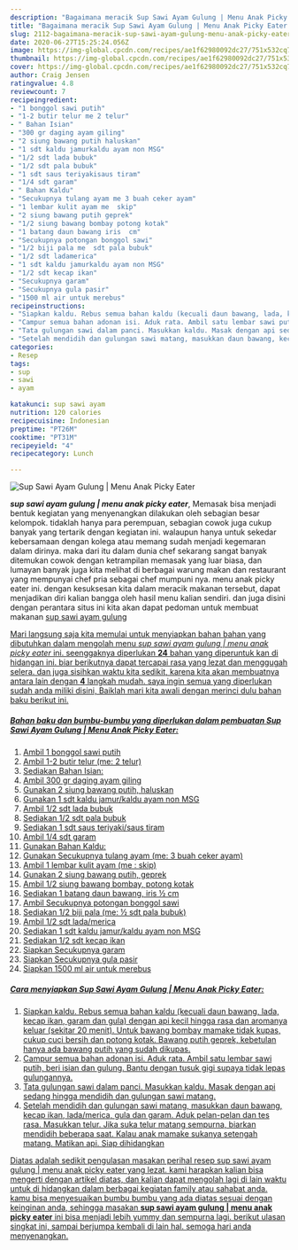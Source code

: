 ```yaml
---
description: "Bagaimana meracik Sup Sawi Ayam Gulung | Menu Anak Picky Eater yang Enak Banget"
title: "Bagaimana meracik Sup Sawi Ayam Gulung | Menu Anak Picky Eater yang Enak Banget"
slug: 2112-bagaimana-meracik-sup-sawi-ayam-gulung-menu-anak-picky-eater-yang-enak-banget
date: 2020-06-27T15:25:24.056Z
image: https://img-global.cpcdn.com/recipes/ae1f62980092dc27/751x532cq70/sup-sawi-ayam-gulung-menu-anak-picky-eater-foto-resep-utama.jpg
thumbnail: https://img-global.cpcdn.com/recipes/ae1f62980092dc27/751x532cq70/sup-sawi-ayam-gulung-menu-anak-picky-eater-foto-resep-utama.jpg
cover: https://img-global.cpcdn.com/recipes/ae1f62980092dc27/751x532cq70/sup-sawi-ayam-gulung-menu-anak-picky-eater-foto-resep-utama.jpg
author: Craig Jensen
ratingvalue: 4.8
reviewcount: 7
recipeingredient:
- "1 bonggol sawi putih"
- "1-2 butir telur me 2 telur"
- " Bahan Isian"
- "300 gr daging ayam giling"
- "2 siung bawang putih haluskan"
- "1 sdt kaldu jamurkaldu ayam non MSG"
- "1/2 sdt lada bubuk"
- "1/2 sdt pala bubuk"
- "1 sdt saus teriyakisaus tiram"
- "1/4 sdt garam"
- " Bahan Kaldu"
- "Secukupnya tulang ayam me 3 buah ceker ayam"
- "1 lembar kulit ayam me  skip"
- "2 siung bawang putih geprek"
- "1/2 siung bawang bombay potong kotak"
- "1 batang daun bawang iris  cm"
- "Secukupnya potongan bonggol sawi"
- "1/2 biji pala me  sdt pala bubuk"
- "1/2 sdt ladamerica"
- "1 sdt kaldu jamurkaldu ayam non MSG"
- "1/2 sdt kecap ikan"
- "Secukupnya garam"
- "Secukupnya gula pasir"
- "1500 ml air untuk merebus"
recipeinstructions:
- "Siapkan kaldu. Rebus semua bahan kaldu (kecuali daun bawang, lada, kecap ikan, garam dan gula) dengan api kecil hingga rasa dan aromanya keluar (sekitar 20 menit). Untuk bawang bombay mamake tidak kupas, cukup cuci bersih dan potong kotak. Bawang putih geprek, kebetulan hanya ada bawang putih yang sudah dikupas."
- "Campur semua bahan adonan isi. Aduk rata. Ambil satu lembar sawi putih, beri isian dan gulung. Bantu dengan tusuk gigi supaya tidak lepas gulungannya."
- "Tata gulungan sawi dalam panci. Masukkan kaldu. Masak dengan api sedang hingga mendidih dan gulungan sawi matang."
- "Setelah mendidih dan gulungan sawi matang, masukkan daun bawang, kecap ikan, lada/merica, gula dan garam. Aduk pelan-pelan dan tes rasa. Masukkan telur. Jika suka telur matang sempurna, biarkan mendidih beberapa saat. Kalau anak mamake sukanya setengah matang. Matikan api. Siap dihidangkan"
categories:
- Resep
tags:
- sup
- sawi
- ayam

katakunci: sup sawi ayam 
nutrition: 120 calories
recipecuisine: Indonesian
preptime: "PT26M"
cooktime: "PT31M"
recipeyield: "4"
recipecategory: Lunch

---
```



![Sup Sawi Ayam Gulung | Menu Anak Picky Eater](https://img-global.cpcdn.com/recipes/ae1f62980092dc27/751x532cq70/sup-sawi-ayam-gulung-menu-anak-picky-eater-foto-resep-utama.jpg)

<b><i>sup sawi ayam gulung | menu anak picky eater</i></b>, Memasak bisa menjadi bentuk kegiatan yang menyenangkan dilakukan oleh sebagian besar kelompok. tidaklah hanya para perempuan, sebagian cowok juga cukup banyak yang tertarik dengan kegiatan ini. walaupun hanya untuk sekedar kebersamaan dengan kolega atau memang sudah menjadi kegemaran dalam dirinya. maka dari itu dalam dunia chef sekarang sangat banyak ditemukan cowok dengan ketrampilan memasak yang luar biasa, dan lumayan banyak juga kita melihat di berbagai warung makan dan restaurant yang mempunyai chef pria sebagai chef mumpuni nya.
 menu anak picky eater ini. dengan kesuksesan kita dalam meracik makanan tersebut, dapat menjadikan diri kalian bangga oleh hasil menu kalian sendiri. dan juga disini dengan perantara situs ini kita akan dapat pedoman untuk membuat makanan <u>sup sawi ayam gulung 

Mari langsung saja kita memulai untuk menyiapkan bahan bahan yang dibutuhkan dalam mengolah menu <u><i>sup sawi ayam gulung | menu anak picky eater</i></u> ini. seenggaknya diperlukan <b>24</b> bahan yang diperuntuk kan di hidangan ini. biar berikutnya dapat tercapai rasa yang lezat dan menggugah selera. dan juga sisihkan waktu kita sedikit, karena kita akan membuatnya antara lain dengan <b>4</b> langkah mudah. saya ingin semua yang diperlukan sudah anda miliki disini, Baiklah mari kita awali dengan merinci dulu bahan baku berikut ini.

<!--inarticleads1-->

##### Bahan baku dan bumbu-bumbu yang diperlukan dalam pembuatan Sup Sawi Ayam Gulung | Menu Anak Picky Eater:

1. Ambil 1 bonggol sawi putih
1. Ambil 1-2 butir telur (me: 2 telur)
1. Sediakan  Bahan Isian:
1. Ambil 300 gr daging ayam giling
1. Gunakan 2 siung bawang putih, haluskan
1. Gunakan 1 sdt kaldu jamur/kaldu ayam non MSG
1. Ambil 1/2 sdt lada bubuk
1. Sediakan 1/2 sdt pala bubuk
1. Sediakan 1 sdt saus teriyaki/saus tiram
1. Ambil 1/4 sdt garam
1. Gunakan  Bahan Kaldu:
1. Gunakan Secukupnya tulang ayam (me: 3 buah ceker ayam)
1. Ambil 1 lembar kulit ayam (me : skip)
1. Gunakan 2 siung bawang putih, geprek
1. Ambil 1/2 siung bawang bombay, potong kotak
1. Sediakan 1 batang daun bawang, iris ½ cm
1. Ambil Secukupnya potongan bonggol sawi
1. Sediakan 1/2 biji pala (me: ½ sdt pala bubuk)
1. Ambil 1/2 sdt lada/merica
1. Sediakan 1 sdt kaldu jamur/kaldu ayam non MSG
1. Sediakan 1/2 sdt kecap ikan
1. Siapkan Secukupnya garam
1. Siapkan Secukupnya gula pasir
1. Siapkan 1500 ml air untuk merebus




<!--inarticleads2-->

##### Cara menyiapkan Sup Sawi Ayam Gulung | Menu Anak Picky Eater:

1. Siapkan kaldu. Rebus semua bahan kaldu (kecuali daun bawang, lada, kecap ikan, garam dan gula) dengan api kecil hingga rasa dan aromanya keluar (sekitar 20 menit). Untuk bawang bombay mamake tidak kupas, cukup cuci bersih dan potong kotak. Bawang putih geprek, kebetulan hanya ada bawang putih yang sudah dikupas.
1. Campur semua bahan adonan isi. Aduk rata. Ambil satu lembar sawi putih, beri isian dan gulung. Bantu dengan tusuk gigi supaya tidak lepas gulungannya.
1. Tata gulungan sawi dalam panci. Masukkan kaldu. Masak dengan api sedang hingga mendidih dan gulungan sawi matang.
1. Setelah mendidih dan gulungan sawi matang, masukkan daun bawang, kecap ikan, lada/merica, gula dan garam. Aduk pelan-pelan dan tes rasa. Masukkan telur. Jika suka telur matang sempurna, biarkan mendidih beberapa saat. Kalau anak mamake sukanya setengah matang. Matikan api. Siap dihidangkan




Diatas adalah sedikit pengulasan masakan perihal resep <u>sup sawi ayam gulung | menu anak picky eater</u> yang lezat. kami harapkan kalian bisa mengerti dengan artikel diatas, dan kalian dapat mengolah lagi di lain waktu untuk di hidangkan dalam berbagai kegiatan family atau sahabat anda. kamu bisa menyesuaikan bumbu bumbu yang ada diatas sesuai dengan keinginan anda, sehingga masakan <b>sup sawi ayam gulung | menu anak picky eater</b> ini bisa menjadi lebih yummy dan sempurna lagi. berikut ulasan singkat ini, sampai berjumpa kembali di lain hal. semoga hari anda menyenangkan.

